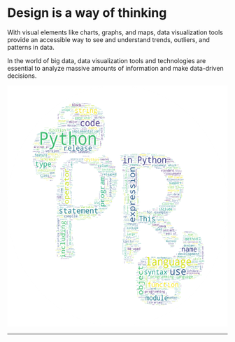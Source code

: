 # Design is a way of thinking

With visual elements like charts, graphs, and maps, data visualization tools provide an accessible way to see and understand trends, outliers, and patterns in data.


In the world of big data, data visualization tools and technologies are essential to analyze massive amounts of information and make data-driven decisions.

<p align="center">
<img width="550" height="550" src="https://github.com/pauloreis-ds/Paulo-Reis-Data-Science/blob/master/Paulo%20Reis/Paulo_Reis.png">
</p>

---
